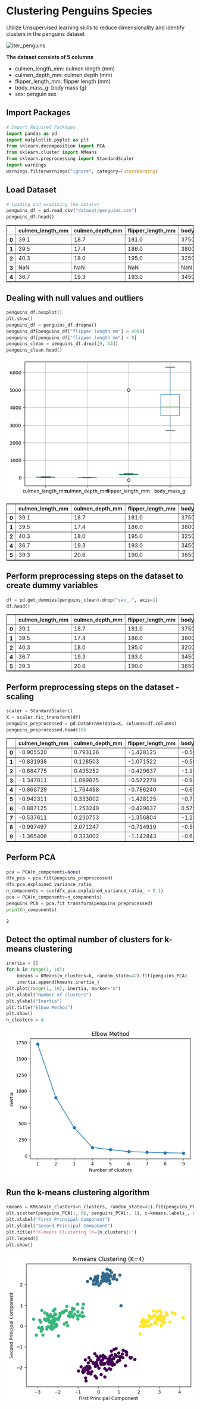 # Clustering Penguins Species

Utilize Unsupervised learning skills to reduce dimensionality and identify clusters in the penguins dataset

![lter_penguins](https://github.com/YoussefAboelwafa/Clustering-Penguins-Species/assets/96186143/48a0c9a9-0722-4db7-b575-f7a531aaf3dd)


**The dataset consists of 5 columns**

- culmen_length_mm: culmen length (mm)
- culmen_depth_mm: culmen depth (mm)
- flipper_length_mm: flipper length (mm)
- body_mass_g: body mass (g)
- sex: penguin sex


## Import Packages



```python
# Import Required Packages
import pandas as pd
import matplotlib.pyplot as plt
from sklearn.decomposition import PCA
from sklearn.cluster import KMeans
from sklearn.preprocessing import StandardScaler
import warnings
warnings.filterwarnings("ignore", category=FutureWarning)
```

## Load Dataset



```python
# Loading and examining the dataset
penguins_df = pd.read_csv("dataset/penguins.csv")
penguins_df.head()
```




<div>
<table border="1" class="dataframe">
  <thead>
    <tr style="text-align: right;">
      <th></th>
      <th>culmen_length_mm</th>
      <th>culmen_depth_mm</th>
      <th>flipper_length_mm</th>
      <th>body_mass_g</th>
      <th>sex</th>
    </tr>
  </thead>
  <tbody>
    <tr>
      <th>0</th>
      <td>39.1</td>
      <td>18.7</td>
      <td>181.0</td>
      <td>3750.0</td>
      <td>MALE</td>
    </tr>
    <tr>
      <th>1</th>
      <td>39.5</td>
      <td>17.4</td>
      <td>186.0</td>
      <td>3800.0</td>
      <td>FEMALE</td>
    </tr>
    <tr>
      <th>2</th>
      <td>40.3</td>
      <td>18.0</td>
      <td>195.0</td>
      <td>3250.0</td>
      <td>FEMALE</td>
    </tr>
    <tr>
      <th>3</th>
      <td>NaN</td>
      <td>NaN</td>
      <td>NaN</td>
      <td>NaN</td>
      <td>NaN</td>
    </tr>
    <tr>
      <th>4</th>
      <td>36.7</td>
      <td>19.3</td>
      <td>193.0</td>
      <td>3450.0</td>
      <td>FEMALE</td>
    </tr>
  </tbody>
</table>
</div>



## Dealing with null values and outliers



```python
penguins_df.boxplot()
plt.show()
penguins_df = penguins_df.dropna()
penguins_df[penguins_df["flipper_length_mm"] > 4000]
penguins_df[penguins_df["flipper_length_mm"] < 0]
penguins_clean = penguins_df.drop([9, 14])
penguins_clean.head()
```


    
![png](images/output_6_0.png)
    





<div>
<table border="1" class="dataframe">
  <thead>
    <tr style="text-align: right;">
      <th></th>
      <th>culmen_length_mm</th>
      <th>culmen_depth_mm</th>
      <th>flipper_length_mm</th>
      <th>body_mass_g</th>
      <th>sex</th>
    </tr>
  </thead>
  <tbody>
    <tr>
      <th>0</th>
      <td>39.1</td>
      <td>18.7</td>
      <td>181.0</td>
      <td>3750.0</td>
      <td>MALE</td>
    </tr>
    <tr>
      <th>1</th>
      <td>39.5</td>
      <td>17.4</td>
      <td>186.0</td>
      <td>3800.0</td>
      <td>FEMALE</td>
    </tr>
    <tr>
      <th>2</th>
      <td>40.3</td>
      <td>18.0</td>
      <td>195.0</td>
      <td>3250.0</td>
      <td>FEMALE</td>
    </tr>
    <tr>
      <th>4</th>
      <td>36.7</td>
      <td>19.3</td>
      <td>193.0</td>
      <td>3450.0</td>
      <td>FEMALE</td>
    </tr>
    <tr>
      <th>5</th>
      <td>39.3</td>
      <td>20.6</td>
      <td>190.0</td>
      <td>3650.0</td>
      <td>MALE</td>
    </tr>
  </tbody>
</table>
</div>



## Perform preprocessing steps on the dataset to create dummy variables



```python
df = pd.get_dummies(penguins_clean).drop("sex_.", axis=1)
df.head()
```




<div>
<table border="1" class="dataframe">
  <thead>
    <tr style="text-align: right;">
      <th></th>
      <th>culmen_length_mm</th>
      <th>culmen_depth_mm</th>
      <th>flipper_length_mm</th>
      <th>body_mass_g</th>
      <th>sex_FEMALE</th>
      <th>sex_MALE</th>
    </tr>
  </thead>
  <tbody>
    <tr>
      <th>0</th>
      <td>39.1</td>
      <td>18.7</td>
      <td>181.0</td>
      <td>3750.0</td>
      <td>False</td>
      <td>True</td>
    </tr>
    <tr>
      <th>1</th>
      <td>39.5</td>
      <td>17.4</td>
      <td>186.0</td>
      <td>3800.0</td>
      <td>True</td>
      <td>False</td>
    </tr>
    <tr>
      <th>2</th>
      <td>40.3</td>
      <td>18.0</td>
      <td>195.0</td>
      <td>3250.0</td>
      <td>True</td>
      <td>False</td>
    </tr>
    <tr>
      <th>4</th>
      <td>36.7</td>
      <td>19.3</td>
      <td>193.0</td>
      <td>3450.0</td>
      <td>True</td>
      <td>False</td>
    </tr>
    <tr>
      <th>5</th>
      <td>39.3</td>
      <td>20.6</td>
      <td>190.0</td>
      <td>3650.0</td>
      <td>False</td>
      <td>True</td>
    </tr>
  </tbody>
</table>
</div>



## Perform preprocessing steps on the dataset - scaling



```python
scaler = StandardScaler()
X = scaler.fit_transform(df)
penguins_preprocessed = pd.DataFrame(data=X, columns=df.columns)
penguins_preprocessed.head(10)
```




<div>
<table border="1" class="dataframe">
  <thead>
    <tr style="text-align: right;">
      <th></th>
      <th>culmen_length_mm</th>
      <th>culmen_depth_mm</th>
      <th>flipper_length_mm</th>
      <th>body_mass_g</th>
      <th>sex_FEMALE</th>
      <th>sex_MALE</th>
    </tr>
  </thead>
  <tbody>
    <tr>
      <th>0</th>
      <td>-0.905520</td>
      <td>0.793126</td>
      <td>-1.428125</td>
      <td>-0.569709</td>
      <td>-0.991031</td>
      <td>0.997001</td>
    </tr>
    <tr>
      <th>1</th>
      <td>-0.831938</td>
      <td>0.128503</td>
      <td>-1.071522</td>
      <td>-0.507579</td>
      <td>1.009050</td>
      <td>-1.003008</td>
    </tr>
    <tr>
      <th>2</th>
      <td>-0.684775</td>
      <td>0.435252</td>
      <td>-0.429637</td>
      <td>-1.191006</td>
      <td>1.009050</td>
      <td>-1.003008</td>
    </tr>
    <tr>
      <th>3</th>
      <td>-1.347011</td>
      <td>1.099875</td>
      <td>-0.572278</td>
      <td>-0.942487</td>
      <td>1.009050</td>
      <td>-1.003008</td>
    </tr>
    <tr>
      <th>4</th>
      <td>-0.868729</td>
      <td>1.764498</td>
      <td>-0.786240</td>
      <td>-0.693968</td>
      <td>-0.991031</td>
      <td>0.997001</td>
    </tr>
    <tr>
      <th>5</th>
      <td>-0.942311</td>
      <td>0.333002</td>
      <td>-1.428125</td>
      <td>-0.725033</td>
      <td>1.009050</td>
      <td>-1.003008</td>
    </tr>
    <tr>
      <th>6</th>
      <td>-0.887125</td>
      <td>1.253249</td>
      <td>-0.429637</td>
      <td>0.579691</td>
      <td>-0.991031</td>
      <td>0.997001</td>
    </tr>
    <tr>
      <th>7</th>
      <td>-0.537611</td>
      <td>0.230753</td>
      <td>-1.356804</td>
      <td>-1.253136</td>
      <td>1.009050</td>
      <td>-1.003008</td>
    </tr>
    <tr>
      <th>8</th>
      <td>-0.997497</td>
      <td>2.071247</td>
      <td>-0.714919</td>
      <td>-0.507579</td>
      <td>-0.991031</td>
      <td>0.997001</td>
    </tr>
    <tr>
      <th>9</th>
      <td>-1.365406</td>
      <td>0.333002</td>
      <td>-1.142843</td>
      <td>-0.631839</td>
      <td>1.009050</td>
      <td>-1.003008</td>
    </tr>
  </tbody>
</table>
</div>



## Perform PCA



```python
pca = PCA(n_components=None)
dfx_pca = pca.fit(penguins_preprocessed)
dfx_pca.explained_variance_ratio_
n_components = sum(dfx_pca.explained_variance_ratio_ > 0.1)
pca = PCA(n_components=n_components)
penguins_PCA = pca.fit_transform(penguins_preprocessed)
print(n_components)
```

    2


## Detect the optimal number of clusters for k-means clustering



```python
inertia = []
for k in range(1, 10):
    kmeans = KMeans(n_clusters=k, random_state=42).fit(penguins_PCA)
    inertia.append(kmeans.inertia_)
plt.plot(range(1, 10), inertia, marker="o")
plt.xlabel("Number of clusters")
plt.ylabel("Inertia")
plt.title("Elbow Method")
plt.show()
n_clusters = 4
```


    
![png](images/output_14_0.png)
    


## Run the k-means clustering algorithm



```python
kmeans = KMeans(n_clusters=n_clusters, random_state=42).fit(penguins_PCA)
plt.scatter(penguins_PCA[:, 0], penguins_PCA[:, 1], c=kmeans.labels_, cmap="viridis")
plt.xlabel("First Principal Component")
plt.ylabel("Second Principal Component")
plt.title(f"K-means Clustering (K={n_clusters})")
plt.legend()
plt.show()
```




    
![png](images/output_16_1.png)
    

